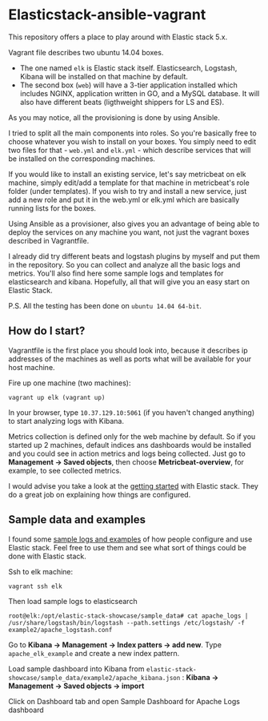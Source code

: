# Elasticstack-ansible-vagrant

This repository offers a place to play around with Elastic stack 5.x.

Vagrant file describes two ubuntu 14.04 boxes.
* The one named ```elk``` is Elastic stack itself. Elasticsearch, Logstash, Kibana will be installed on that machine by default.
* The second box (```web```) will have a 3-tier application installed which includes NGINX, application written in GO, and a MySQL database. It will also have different beats (ligthweight shippers for LS and ES).

As you may notice, all the provisioning is done by using Ansible.

I tried to split all the main components into roles. So you're basically free to choose whatever you wish to install on your boxes. You simply need to edit two files for that - ```web.yml``` and ```elk.yml``` - which describe services that will be installed on the corresponding machines.

If you would like to install an existing service, let's say metricbeat on elk machine, simply edit/add a template for that machine in metricbeat's role folder (under templates). If you wish to try and install a new service, just add a new role and put it in the web.yml or elk.yml which are basically running lists for the boxes.

Using Ansible as a provisioner, also gives you an advantage of being able to deploy the services on any machine you want, not just the vagrant boxes described in Vagrantfile.

I already did try different beats and logstash plugins by myself and put them in the repository. So you can collect and analyze all the basic logs and metrics. You'll also find here some sample logs and templates for elasticsearch and kibana. Hopefully, all that will give you an easy start on Elastic Stack.

P.S. All the testing has been done on ```ubuntu 14.04 64-bit```.

## How do I start?

 Vagrantfile is the first place you should look into, because it describes ip addresses of the machines as well as ports what will be available for your host machine.

 Fire up one machine (two machines):
 ```
 vagrant up elk (vagrant up)
 ```

 In your browser, type ```10.37.129.10:5061``` (if you haven't changed anything)  to start analyzing logs with Kibana.

 Metrics collection is defined only for the web machine by default. So if you started up 2 machines, default indices ans dashboards would be installed and you could see in action metrics and logs being collected. Just go to **Management -> Saved objects**, then choose **Metricbeat-overview**, for example, to see collected metrics.

 I would advise you take a look at the [getting started](https://www.elastic.co/guide/en/beats/libbeat/5.x/getting-started.html) with Elastic stack. They do a great job on explaining how things are configured.

## Sample data and examples
 I found some [sample logs and examples](https://github.com/elastic/examples) of how people configure and use Elastic stack. Feel free to use them and see what sort of things could be done with Elastic stack.

 Ssh to elk machine:
 ```
 vagrant ssh elk
 ```

 Then load sample logs to elasticsearch

 ```
 root@elk:/opt/elastic-stack-showcase/sample_data# cat apache_logs | /usr/share/logstash/bin/logstash --path.settings /etc/logstash/ -f example2/apache_logstash.conf
 ```
Go to **Kibana -> Management -> Index patters -> add new**.  Type ```apache_elk_example``` and create a new index pattern.


Load sample dashboard into Kibana from ```elastic-stack-showcase/sample_data/example2/apache_kibana.json``` :
**Kibana -> Management -> Saved objects -> import**



Click on Dashboard tab and open Sample Dashboard for Apache Logs dashboard





 
